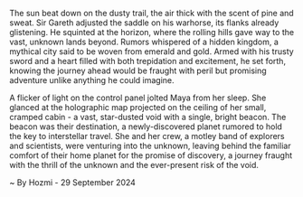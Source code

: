 
The sun beat down on the dusty trail, the air thick with the scent of pine and sweat.  Sir Gareth adjusted the saddle on his warhorse, its flanks already glistening. He squinted at the horizon, where the rolling hills gave way to the vast, unknown lands beyond. Rumors whispered of a hidden kingdom, a mythical city said to be woven from emerald and gold.  Armed with his trusty sword and a heart filled with both trepidation and excitement, he set forth, knowing the journey ahead would be fraught with peril but promising adventure unlike anything he could imagine.

A flicker of light on the control panel jolted Maya from her sleep.  She glanced at the holographic map projected on the ceiling of her small, cramped cabin - a vast, star-dusted void with a single, bright beacon.  The beacon was their destination, a newly-discovered planet rumored to hold the key to interstellar travel.  She and her crew, a motley band of explorers and scientists, were venturing into the unknown, leaving behind the familiar comfort of their home planet for the promise of discovery, a journey fraught with the thrill of the unknown and the ever-present risk of the void. 

~ By Hozmi - 29 September 2024
